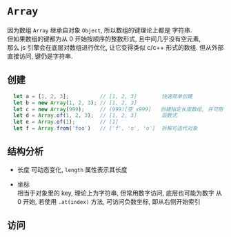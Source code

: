 # `Array`

因为数组 `Array` 继承自对象 `Object`, 
所以数组的键理论上都是 字符串.  
但如果数组的键都为从 0 开始按顺序的整数形式, 且中间几乎没有空元素,   
那么 js 引擎会在底层对数组进行优化, 让它变得类似 c/c++ 形式的数组. 但从外部直接访问, 键仍是字符串.

## 创建
```js
  let a = [1, 2, 3];          // [1, 2, 3]        快速简单创建
  let b = new Array(1, 2, 3); // [1, 2, 3]
  let c = new Array(999);     // (999)[空 x999]   创建指定长度数组, 并可用 fill 填充
  let d = Array.of(1, 2, 3);  // [1, 2, 3]        函数式
  let e = Array.of(1);        // [1]
  let f = Array.from('foo')   // ['f', 'o', 'o']  拆解可迭代对象
```
## 结构分析
- 长度
  可动态变化, `length` 属性表示其长度

- 坐标  
  相当于对象里的 key, 理论上为字符串, 但常用数字访问, 底层也可能为数字
  从 0 开始, 若使用 `.at(index)` 方法, 可访问负数坐标, 即从右侧开始索引

## 访问